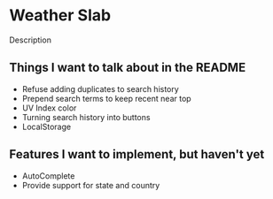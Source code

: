 # Weather Slab

Description

## Things I want to talk about in the README

* Refuse adding duplicates to search history
* Prepend search terms to keep recent near top
* UV Index color
* Turning search history into buttons
* LocalStorage

## Features I want to implement, but haven't yet

* AutoComplete
* Provide support for state and country